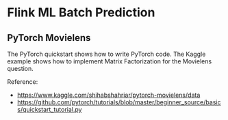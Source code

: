 # Flink ML Batch Prediction

## PyTorch Movielens

The PyTorch quickstart shows how to write PyTorch code. The Kaggle example shows how to implement Matrix Factorization for the Movielens question.

Reference:
- https://www.kaggle.com/shihabshahriar/pytorch-movielens/data
- https://github.com/pytorch/tutorials/blob/master/beginner_source/basics/quickstart_tutorial.py
